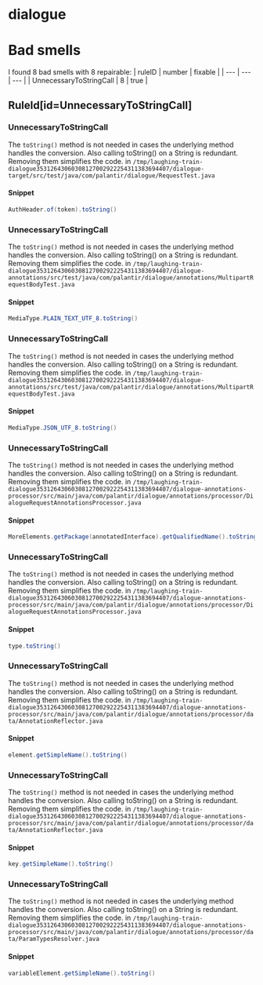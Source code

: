 # dialogue 
 
# Bad smells
I found 8 bad smells with 8 repairable:
| ruleID | number | fixable |
| --- | --- | --- |
| UnnecessaryToStringCall | 8 | true |
## RuleId[id=UnnecessaryToStringCall]
### UnnecessaryToStringCall
The `toString()` method is not needed in cases the underlying method handles the conversion. Also calling toString() on a String is redundant. Removing them simplifies the code.
in `/tmp/laughing-train-dialogue35312643060308127002922254311383694407/dialogue-target/src/test/java/com/palantir/dialogue/RequestTest.java`
#### Snippet
```java
AuthHeader.of(token).toString()
```

### UnnecessaryToStringCall
The `toString()` method is not needed in cases the underlying method handles the conversion. Also calling toString() on a String is redundant. Removing them simplifies the code.
in `/tmp/laughing-train-dialogue35312643060308127002922254311383694407/dialogue-annotations/src/test/java/com/palantir/dialogue/annotations/MultipartRequestBodyTest.java`
#### Snippet
```java
MediaType.PLAIN_TEXT_UTF_8.toString()
```

### UnnecessaryToStringCall
The `toString()` method is not needed in cases the underlying method handles the conversion. Also calling toString() on a String is redundant. Removing them simplifies the code.
in `/tmp/laughing-train-dialogue35312643060308127002922254311383694407/dialogue-annotations/src/test/java/com/palantir/dialogue/annotations/MultipartRequestBodyTest.java`
#### Snippet
```java
MediaType.JSON_UTF_8.toString()
```

### UnnecessaryToStringCall
The `toString()` method is not needed in cases the underlying method handles the conversion. Also calling toString() on a String is redundant. Removing them simplifies the code.
in `/tmp/laughing-train-dialogue35312643060308127002922254311383694407/dialogue-annotations-processor/src/main/java/com/palantir/dialogue/annotations/processor/DialogueRequestAnnotationsProcessor.java`
#### Snippet
```java
MoreElements.getPackage(annotatedInterface).getQualifiedName().toString()
```

### UnnecessaryToStringCall
The `toString()` method is not needed in cases the underlying method handles the conversion. Also calling toString() on a String is redundant. Removing them simplifies the code.
in `/tmp/laughing-train-dialogue35312643060308127002922254311383694407/dialogue-annotations-processor/src/main/java/com/palantir/dialogue/annotations/processor/DialogueRequestAnnotationsProcessor.java`
#### Snippet
```java
type.toString()
```

### UnnecessaryToStringCall
The `toString()` method is not needed in cases the underlying method handles the conversion. Also calling toString() on a String is redundant. Removing them simplifies the code.
in `/tmp/laughing-train-dialogue35312643060308127002922254311383694407/dialogue-annotations-processor/src/main/java/com/palantir/dialogue/annotations/processor/data/AnnotationReflector.java`
#### Snippet
```java
element.getSimpleName().toString()
```

### UnnecessaryToStringCall
The `toString()` method is not needed in cases the underlying method handles the conversion. Also calling toString() on a String is redundant. Removing them simplifies the code.
in `/tmp/laughing-train-dialogue35312643060308127002922254311383694407/dialogue-annotations-processor/src/main/java/com/palantir/dialogue/annotations/processor/data/AnnotationReflector.java`
#### Snippet
```java
key.getSimpleName().toString()
```

### UnnecessaryToStringCall
The `toString()` method is not needed in cases the underlying method handles the conversion. Also calling toString() on a String is redundant. Removing them simplifies the code.
in `/tmp/laughing-train-dialogue35312643060308127002922254311383694407/dialogue-annotations-processor/src/main/java/com/palantir/dialogue/annotations/processor/data/ParamTypesResolver.java`
#### Snippet
```java
variableElement.getSimpleName().toString()
```


